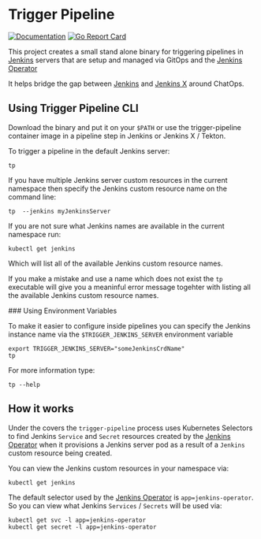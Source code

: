 # Trigger Pipeline

[![Documentation](https://godoc.org/github.com/jenkins-x-labs/trigger-pipeline?status.svg)](http://godoc.org/github.com/jenkins-x-labs/trigger-pipeline)
[![Go Report Card](https://goreportcard.com/badge/github.com/jenkins-x-labs/trigger-pipeline)](https://goreportcard.com/report/github.com/jenkins-x-labs/trigger-pipeline)

This project creates a small stand alone binary for triggering pipelines in [Jenkins](https://jenkins.io/) servers that are setup and managed via GitOps and the [Jenkins Operator](https://jenkinsci.github.io/kubernetes-operator/)

It helps bridge the gap between [Jenkins](https://jenkins.io/) and [Jenkins X](https://jenkins-x.io/) around ChatOps.


## Using Trigger Pipeline CLI

Download the binary and put it on your `$PATH` or use the trigger-pipeline container image in a pipeline step in Jenkins or Jenkins X / Tekton.

To trigger a pipeline in the default Jenkins server:

``` 
tp
```

If you have multiple Jenkins server custom resources in the current namespace then specify the Jenkins custom resource name on the command line:

``` 
tp  --jenkins myJenkinsServer
```

If you are not sure what Jenkins names are available in the current namespace run:

``` 
kubectl get jenkins
```

Which will list all of the available Jenkins custom resource names.

If you make a mistake and use a name which does not exist the `tp` executable will give you a meaninful error message togehter with listing all the available Jenkins custom resource names.


### Using Environment Variables

To make it easier to configure inside pipelines you can specify the Jenkins instance name via the `$TRIGGER_JENKINS_SERVER` environment variable

```   
export TRIGGER_JENKINS_SERVER="someJenkinsCrdName"
tp
```
 
For more information type: 

``` 
tp --help
```       

## How it works

Under the covers the `trigger-pipeline` process uses Kubernetes Selectors to find Jenkins `Service` and `Secret` resources created by the [Jenkins Operator](https://jenkinsci.github.io/kubernetes-operator/) when it provisions a Jenkins server pod as a result of a `Jenkins` custom resource being created. 

You can view the Jenkins custom resources in your namespace via:

``` 
kubectl get jenkins
```

The default selector used by the [Jenkins Operator](https://jenkinsci.github.io/kubernetes-operator/) is `app=jenkins-operator`. So you can view what Jenkins `Services` / `Secrets` will be used via:

``` 
kubectl get svc -l app=jenkins-operator
kubectl get secret -l app=jenkins-operator
```